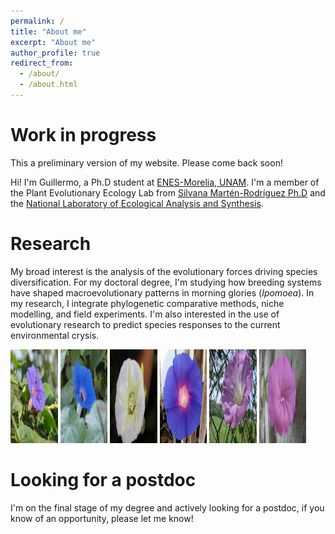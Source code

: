 ```yaml
---
permalink: /
title: "About me"
excerpt: "About me"
author_profile: true
redirect_from: 
  - /about/
  - /about.html
---
```


Work in progress
======
This a  preliminary version of my website. Please  come back soon!

Hi! I'm Guillermo, a Ph.D student at [ENES-Morelia, UNAM](http://www.enesmorelia.unam.mx/). I'm a member of the Plant Evolutionary Ecology Lab from [Silvana Martén-Rodríguez Ph.D](https://scholar.google.es/citations?user=8-U0ygsAAAAJ&hl) and the [National Laboratory of Ecological Analysis and Synthesis](http://www.lanase.unam.mx/). 

Research
======

My broad interest is the analysis of the evolutionary forces driving species diversification. For my doctoral degree, I'm studying how breeding systems have shaped macroevolutionary patterns in morning glories (<i>Ipomoea</i>). In my research, I integrate phylogenetic comparative methods, niche modelling, and field experiments. I'm also interested in the use of evolutionary research to predict species responses to the current environmental crysis.

<img src="/images/Ipomoea_indica.jpeg" height="150px" width="15%">
<img src="/images/Ipomoea_hederacea.jpeg" height="150px" width="15%">
<img src="/images/Ipomoea_santillanii.jpeg" height="150px" width="15%">
<img src="/images/Ipomoea_decasperma.jpeg" height="150px" width="15%">
<img src="/images/Ipomoea_orizabensis_novogaliciana.jpeg" height="150px" width="15%">
<img src="/images/Ipomoea_dumosa.jpeg" height="150px" width="15%">

Looking for a postdoc
======
I'm on the final stage of my degree and actively looking for a postdoc, if you know of an opportunity, please let me know!
